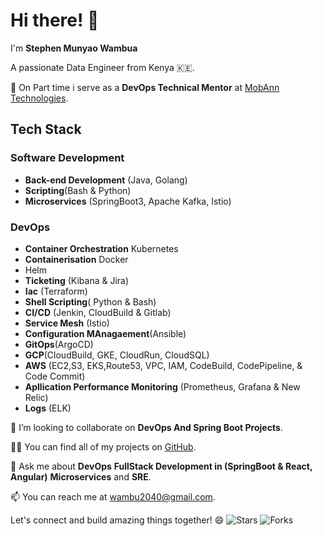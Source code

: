 # Hi there! 👋

I'm **Stephen Munyao Wambua**

A passionate Data Engineer from Kenya 🇰🇪.

🌱 On Part time i serve as a **DevOps Technical Mentor** at  [MobAnn Technologies](https://mobanntechnologies.com/).

## Tech Stack
### Software Development
- **Back-end Development** (Java, Golang)
- **Scripting**(Bash & Python)
- **Microservices** (SpringBoot3, Apache Kafka, Istio)
### DevOps
- **Container Orchestration** Kubernetes
- **Containerisation** Docker
- Helm
- **Ticketing** (Kibana & Jira)
- **Iac** (Terraform)
- **Shell Scripting**( Python & Bash)
- **CI/CD** (Jenkin, CloudBuild & Gitlab)
- **Service Mesh** (Istio)
- **Configuration MAnagaement**(Ansible)
- **GitOps**(ArgoCD)
- **GCP**(CloudBuild, GKE, CloudRun, CloudSQL)
- **AWS** (EC2,S3, EKS,Route53, VPC, IAM, CodeBuild, CodePipeline, & Code Commit)
- **Apllication Performance Monitoring** (Prometheus, Grafana & New Relic)
- **Logs** (ELK)
  

👯 I’m looking to collaborate on **DevOps And Spring Boot Projects**.

👨‍💻 You can find all of my projects on [GitHub](https://github.com/steve2030).

💬 Ask me about **DevOps** **FullStack Development in (SpringBoot & React, Angular)** **Microservices** and **SRE**.

📫 You can reach me at [wambu2040@gmail.com](mailto:wambu2040@gmail.com).

Let's connect and build amazing things together! 😄
![Stars](https://img.shields.io/github/stars/steve2030/AnimalFarm-SpringBoot-Backend-Api-)
![Forks](https://img.shields.io/github/forks/steve2030/AnimalFarm-SpringBoot-Backend-Api-)

